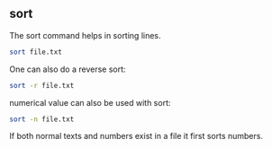 ## sort

The sort command helps in sorting lines.


```bash
sort file.txt
```

One can also do a reverse sort:

```bash
sort -r file.txt
```

numerical value can also be used with sort:

```bash
sort -n file.txt
```

If both normal texts and numbers exist in a file it first sorts numbers.
